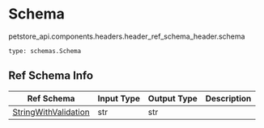 # Schema
petstore_api.components.headers.header_ref_schema_header.schema
```
type: schemas.Schema
```

## Ref Schema Info
Ref Schema | Input Type | Output Type | Description
---------- | ---------- | ----------- | ------------
[StringWithValidation](string_with_validation.md) | str | str |
